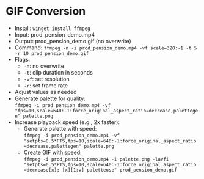 # GIF Conversion

- Install: `winget install ffmpeg`
- Input: prod_pension_demo.mp4
- Output: prod_pension_demo.gif (no overwrite)
- Command: `ffmpeg -n -i prod_pension_demo.mp4 -vf scale=320:-1 -t 5 -r 10 prod_pension_demo.gif`  
- Flags:  
  - `-n`: no overwrite  
  - `-t`: clip duration in seconds  
  - `-vf`: set resolution  
  - `-r`: set frame rate  
- Adjust values as needed
- Generate palette for quality:  
  `ffmpeg -i prod_pension_demo.mp4 -vf "fps=10,scale=640:-1:force_original_aspect_ratio=decrease,palettegen" palette.png`
- Increase playback speed (e.g., 2x faster):  
  - Generate palette with speed:  
    `ffmpeg -i prod_pension_demo.mp4 -vf "setpts=0.5*PTS,fps=10,scale=640:-1:force_original_aspect_ratio=decrease,palettegen" palette.png`
  - Create GIF with speed:  
    `ffmpeg -i prod_pension_demo.mp4 -i palette.png -lavfi "setpts=0.5*PTS,fps=10,scale=640:-1:force_original_aspect_ratio=decrease[x]; [x][1:v] paletteuse" prod_pension_demo.gif`
